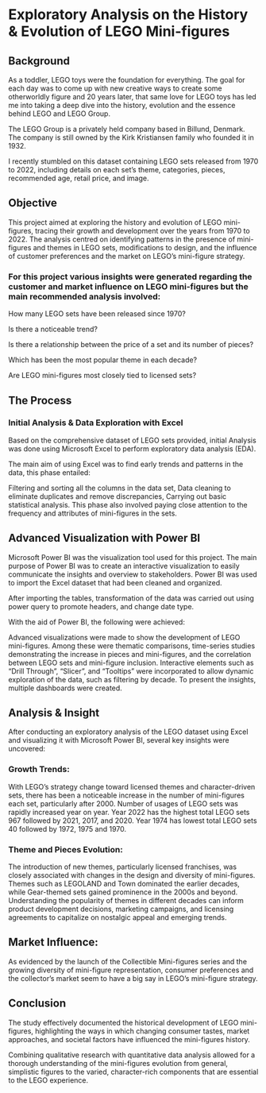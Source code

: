# Exploratory Analysis on the History & Evolution of LEGO Mini-figures

## Background
As a toddler, LEGO toys were the foundation for everything. The goal for each day was to come up with new creative ways to create some otherworldly figure and 20 years later, that same love for LEGO toys has led me into taking a deep dive into the history, evolution and the essence behind LEGO and LEGO Group.

The LEGO Group is a privately held company based in Billund, Denmark. The company is still owned by the Kirk Kristiansen family who founded it in 1932.

I recently stumbled on this dataset containing LEGO sets released from 1970 to 2022, including details on each set’s theme, categories, pieces, recommended age, retail price, and image.

## Objective
This project aimed at exploring the history and evolution of LEGO mini-figures, tracing their growth and development over the years from 1970 to 2022. The analysis centred on identifying patterns in the presence of mini-figures and themes in LEGO sets, modifications to design, and the influence of customer preferences and the market on LEGO’s mini-figure strategy.

### For this project various insights were generated regarding the customer and market influence on LEGO mini-figures but the main recommended analysis involved:

How many LEGO sets have been released since 1970? 

Is there a noticeable trend?

Is there a relationship between the price of a set and its number of pieces?

Which has been the most popular theme in each decade?

Are LEGO mini-figures most closely tied to licensed sets?

## The Process
### Initial Analysis & Data Exploration with Excel
Based on the comprehensive dataset of LEGO sets provided, initial Analysis was done using Microsoft Excel to perform exploratory data analysis (EDA).

The main aim of using Excel was to find early trends and patterns in the data, this phase entailed:

Filtering and sorting all the columns in the data set,
Data cleaning to eliminate duplicates and remove discrepancies,
Carrying out basic statistical analysis.
This phase also involved paying close attention to the frequency and attributes of mini-figures in the sets.

## Advanced Visualization with Power BI
Microsoft Power BI was the visualization tool used for this project. The main purpose of Power BI was to create an interactive visualization to easily communicate the insights and overview to stakeholders. Power BI was used to import the Excel dataset that had been cleaned and organized.

After importing the tables, transformation of the data was carried out using power query to promote headers, and change date type.

With the aid of Power BI, the following were achieved:

Advanced visualizations were made to show the development of LEGO mini-figures. Among these were thematic comparisons, time-series studies demonstrating the increase in pieces and mini-figures, and the correlation between LEGO sets and mini-figure inclusion.
Interactive elements such as “Drill Through”, “Slicer”, and “Tooltips” were incorporated to allow dynamic exploration of the data, such as filtering by decade.
To present the insights, multiple dashboards were created.

## Analysis & Insight
After conducting an exploratory analysis of the LEGO dataset using Excel and visualizing it with Microsoft Power BI, several key insights were uncovered:

### Growth Trends: 
With LEGO’s strategy change toward licensed themes and character-driven sets, there has been a noticeable increase in the number of mini-figures each set, particularly after 2000. Number of usages of LEGO sets was rapidly increased year on year. Year 2022 has the highest total LEGO sets 967 followed by 2021, 2017, and 2020. Year 1974 has lowest total LEGO sets 40 followed by 1972, 1975 and 1970.

### Theme and Pieces Evolution: 
The introduction of new themes, particularly licensed franchises, was closely associated with changes in the design and diversity of mini-figures. Themes such as LEGOLAND and Town dominated the earlier decades, while Gear-themed sets gained prominence in the 2000s and beyond. Understanding the popularity of themes in different decades can inform product development decisions, marketing campaigns, and licensing agreements to capitalize on nostalgic appeal and emerging trends.

## Market Influence: 
As evidenced by the launch of the Collectible Mini-figures series and the growing diversity of mini-figure representation, consumer preferences and the collector’s market seem to have a big say in LEGO’s mini-figure strategy.

## Conclusion
The study effectively documented the historical development of LEGO mini-figures, highlighting the ways in which changing consumer tastes, market approaches, and societal factors have influenced the mini-figures history.

Combining qualitative research with quantitative data analysis allowed for a thorough understanding of the mini-figures evolution from general, simplistic figures to the varied, character-rich  components that are essential to the LEGO experience.



